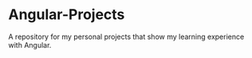 # Angular-Projects
A repository for my personal projects that show my learning experience with Angular.
